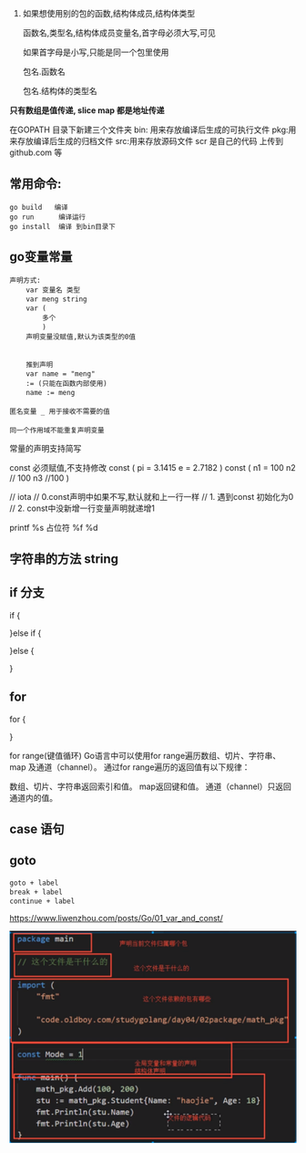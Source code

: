1. 如果想使用别的包的函数,结构体成员,结构体类型

   函数名,类型名,结构体成员变量名,首字母必须大写,可见

   如果首字母是小写,只能是同一个包里使用

   包名.函数名

   包名.结构体的类型名







**只有数组是值传递, slice map 都是地址传递**


在GOPATH 目录下新建三个文件夹
bin: 用来存放编译后生成的可执行文件
pkg:用来存放编译后生成的归档文件
src:用来存放源码文件
scr 是自己的代码 上传到github.com  等


## 常用命令:
	go build   编译
	go run		编译运行
	go install  编译 到bin目录下







## go变量常量 
	声明方式:
		var 变量名 类型
		var meng string
		var ( 
			多个
			)
		声明变量没赋值,默认为该类型的0值


		推到声明
		var name = "meng"
		:= (只能在函数内部使用) 
		name := meng

	匿名变量 _ 用于接收不需要的值

	同一个作用域不能重复声明变量


常量的声明支持简写

const 必须赋值,不支持修改
const (
    pi = 3.1415
    e = 2.7182
)
const (
    n1 = 100
    n2	 // 100
    n3  //100
)


// iota 
// 0.const声明中如果不写,默认就和上一行一样
// 1. 遇到const 初始化为0
// 2. const中没新增一行变量声明就递增1



printf  %s 占位符  %f  %d 


## 字符串的方法 string



## if 分支

if {
	
}else if {
	
}else {
	
}



## for 

for {
	
}

for range(键值循环)
Go语言中可以使用for range遍历数组、切片、字符串、map 及通道（channel）。 通过for range遍历的返回值有以下规律：

数组、切片、字符串返回索引和值。
map返回键和值。
通道（channel）只返回通道内的值。


## case 语句

## goto 
	goto + label
	break + label
	continue + label


https://www.liwenzhou.com/posts/Go/01_var_and_const/

![go文件的代码结构](assets/go文件的代码结构.png)